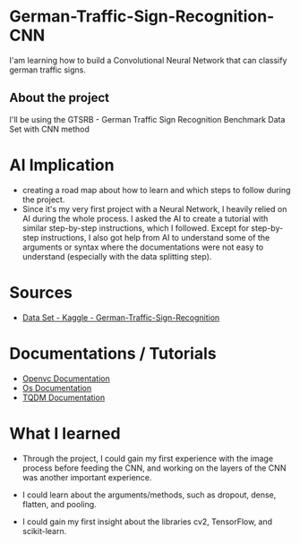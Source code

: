 # German-Traffic-Sign-Recognition-CNN
I'am learning how to build a Convolutional Neural Network that can classify german traffic signs. 
## About the project

I'll be using the GTSRB - German Traffic Sign Recognition Benchmark Data Set with CNN method 

# AI Implication
- creating a road map about how to learn and which steps to follow during the project.
- Since it's my very first project with a Neural Network, I heavily relied on AI during the whole process. I asked the AI to create a tutorial with similar step-by-step instructions, which I followed. Except for step-by-step instructions, I also got help from AI to understand some of the arguments or syntax where the documentations were not easy to understand (especially with the data splitting step).
# Sources
- [Data Set - Kaggle - German-Traffic-Sign-Recognition ](https://www.kaggle.com/datasets/meowmeowmeowmeowmeow/gtsrb-german-traffic-sign)

# Documentations / Tutorials
- [Openvc Documentation](https://pypi.org/project/opencv-python/)
- [Os Documentation](https://pypi.org/project/opencv-python/](https://docs.python.org/3/index.html))
- [TQDM Documentation](https://pypi.org/project/tqdm/)

# What I learned

- Through the project, I could gain my first experience with the image process before feeding the CNN, and working on the layers of the CNN was another important experience.

- I could learn about the arguments/methods, such as dropout, dense, flatten, and pooling.

- I could gain my first insight about the libraries cv2, TensorFlow, and scikit-learn.
  

